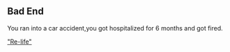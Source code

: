 ## Bad End
You ran into a car accident,you got hospitalized for 6 months and got fired.

["Re-life"](../README.md)